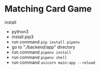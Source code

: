 # Matching Card Game
install
 - python3
 - install pip3
 - run command `pip install pipenv`
 - go to "./backend/app" directory
 - run command `pipenv install`
 - run command `pipenv shell`
 - run command `uvicorn main:app --reload`
 